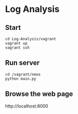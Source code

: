 # Log Analysis

## Start

```
cd Log-Analysis/vagrant
vagrant up
vagrant ssh
```
## Run server
```
cd /vagrant/news
python main.py
```

## Browse the web page
http://localhost:8000
